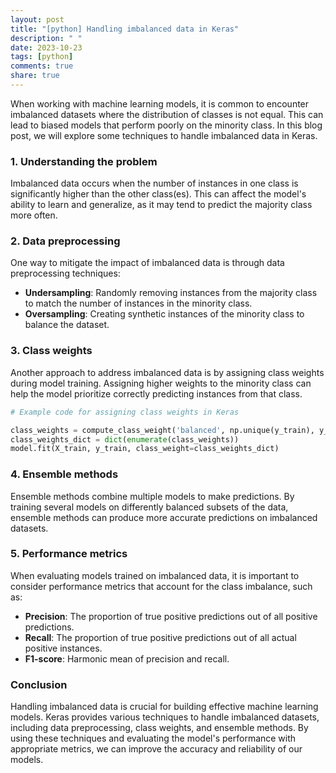 ```yaml
---
layout: post
title: "[python] Handling imbalanced data in Keras"
description: " "
date: 2023-10-23
tags: [python]
comments: true
share: true
---
```


When working with machine learning models, it is common to encounter imbalanced datasets where the distribution of classes is not equal. This can lead to biased models that perform poorly on the minority class. In this blog post, we will explore some techniques to handle imbalanced data in Keras.

### 1. Understanding the problem

Imbalanced data occurs when the number of instances in one class is significantly higher than the other class(es). This can affect the model's ability to learn and generalize, as it may tend to predict the majority class more often.

### 2. Data preprocessing

One way to mitigate the impact of imbalanced data is through data preprocessing techniques:

- **Undersampling**: Randomly removing instances from the majority class to match the number of instances in the minority class.
- **Oversampling**: Creating synthetic instances of the minority class to balance the dataset.

### 3. Class weights

Another approach to address imbalanced data is by assigning class weights during model training. Assigning higher weights to the minority class can help the model prioritize correctly predicting instances from that class.

```python
# Example code for assigning class weights in Keras

class_weights = compute_class_weight('balanced', np.unique(y_train), y_train)
class_weights_dict = dict(enumerate(class_weights))
model.fit(X_train, y_train, class_weight=class_weights_dict)
```

### 4. Ensemble methods

Ensemble methods combine multiple models to make predictions. By training several models on differently balanced subsets of the data, ensemble methods can produce more accurate predictions on imbalanced datasets.

### 5. Performance metrics

When evaluating models trained on imbalanced data, it is important to consider performance metrics that account for the class imbalance, such as:

- **Precision**: The proportion of true positive predictions out of all positive predictions.
- **Recall**: The proportion of true positive predictions out of all actual positive instances.
- **F1-score**: Harmonic mean of precision and recall.

### Conclusion

Handling imbalanced data is crucial for building effective machine learning models. Keras provides various techniques to handle imbalanced datasets, including data preprocessing, class weights, and ensemble methods. By using these techniques and evaluating the model's performance with appropriate metrics, we can improve the accuracy and reliability of our models.
